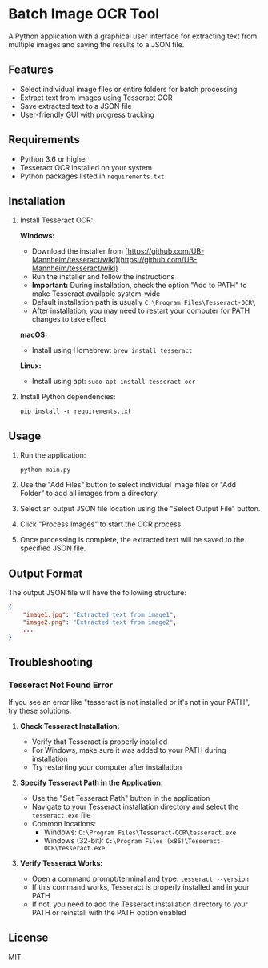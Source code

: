 # Batch Image OCR Tool

A Python application with a graphical user interface for extracting text from multiple images and saving the results to a JSON file.

## Features

- Select individual image files or entire folders for batch processing
- Extract text from images using Tesseract OCR
- Save extracted text to a JSON file
- User-friendly GUI with progress tracking

## Requirements

- Python 3.6 or higher
- Tesseract OCR installed on your system
- Python packages listed in `requirements.txt`

## Installation

1. Install Tesseract OCR:

   **Windows:**
   - Download the installer from [https://github.com/UB-Mannheim/tesseract/wiki](https://github.com/UB-Mannheim/tesseract/wiki)
   - Run the installer and follow the instructions
   - **Important:** During installation, check the option "Add to PATH" to make Tesseract available system-wide
   - Default installation path is usually `C:\Program Files\Tesseract-OCR\`
   - After installation, you may need to restart your computer for PATH changes to take effect

   **macOS:**
   - Install using Homebrew: `brew install tesseract`

   **Linux:**
   - Install using apt: `sudo apt install tesseract-ocr`

2. Install Python dependencies:
   ```
   pip install -r requirements.txt
   ```

## Usage

1. Run the application:
   ```
   python main.py
   ```

2. Use the "Add Files" button to select individual image files or "Add Folder" to add all images from a directory.

3. Select an output JSON file location using the "Select Output File" button.

4. Click "Process Images" to start the OCR process.

5. Once processing is complete, the extracted text will be saved to the specified JSON file.

## Output Format

The output JSON file will have the following structure:

```json
{
    "image1.jpg": "Extracted text from image1",
    "image2.png": "Extracted text from image2",
    ...
}
```

## Troubleshooting

### Tesseract Not Found Error

If you see an error like "tesseract is not installed or it's not in your PATH", try these solutions:

1. **Check Tesseract Installation:**
   - Verify that Tesseract is properly installed
   - For Windows, make sure it was added to your PATH during installation
   - Try restarting your computer after installation

2. **Specify Tesseract Path in the Application:**
   - Use the "Set Tesseract Path" button in the application
   - Navigate to your Tesseract installation directory and select the `tesseract.exe` file
   - Common locations:
     - Windows: `C:\Program Files\Tesseract-OCR\tesseract.exe`
     - Windows (32-bit): `C:\Program Files (x86)\Tesseract-OCR\tesseract.exe`

3. **Verify Tesseract Works:**
   - Open a command prompt/terminal and type: `tesseract --version`
   - If this command works, Tesseract is properly installed and in your PATH
   - If not, you need to add the Tesseract installation directory to your PATH or reinstall with the PATH option enabled

## License

MIT

